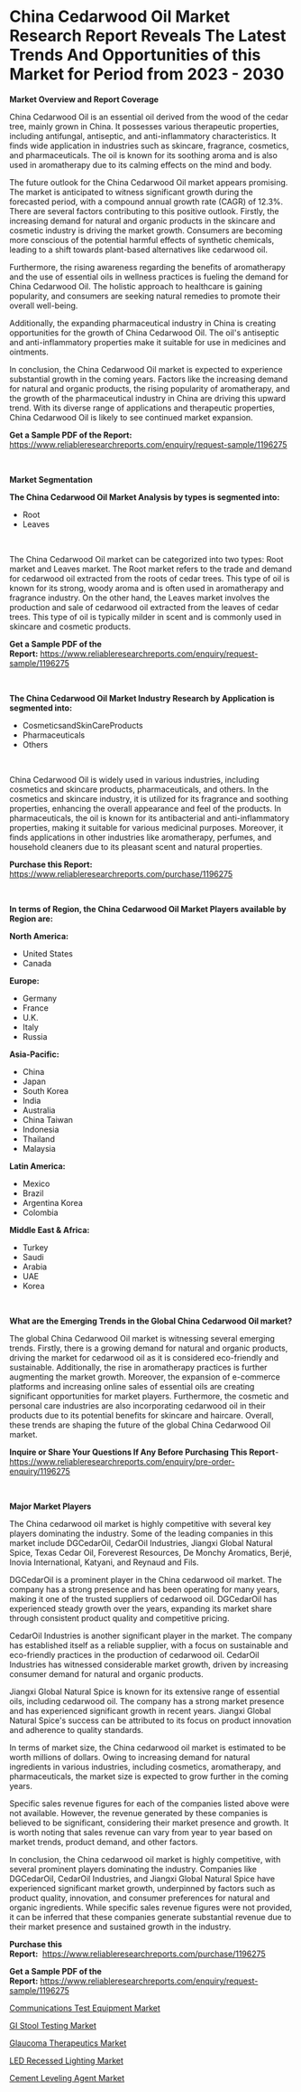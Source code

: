 <p><h1>China Cedarwood Oil Market Research Report Reveals The Latest Trends And Opportunities of this Market for Period from 2023 - 2030</h1></p><p><strong>Market Overview and Report Coverage</strong></p>
<p><p>China Cedarwood Oil is an essential oil derived from the wood of the cedar tree, mainly grown in China. It possesses various therapeutic properties, including antifungal, antiseptic, and anti-inflammatory characteristics. It finds wide application in industries such as skincare, fragrance, cosmetics, and pharmaceuticals. The oil is known for its soothing aroma and is also used in aromatherapy due to its calming effects on the mind and body.</p><p>The future outlook for the China Cedarwood Oil market appears promising. The market is anticipated to witness significant growth during the forecasted period, with a compound annual growth rate (CAGR) of 12.3%. There are several factors contributing to this positive outlook. Firstly, the increasing demand for natural and organic products in the skincare and cosmetic industry is driving the market growth. Consumers are becoming more conscious of the potential harmful effects of synthetic chemicals, leading to a shift towards plant-based alternatives like cedarwood oil.</p><p>Furthermore, the rising awareness regarding the benefits of aromatherapy and the use of essential oils in wellness practices is fueling the demand for China Cedarwood Oil. The holistic approach to healthcare is gaining popularity, and consumers are seeking natural remedies to promote their overall well-being.</p><p>Additionally, the expanding pharmaceutical industry in China is creating opportunities for the growth of China Cedarwood Oil. The oil's antiseptic and anti-inflammatory properties make it suitable for use in medicines and ointments.</p><p>In conclusion, the China Cedarwood Oil market is expected to experience substantial growth in the coming years. Factors like the increasing demand for natural and organic products, the rising popularity of aromatherapy, and the growth of the pharmaceutical industry in China are driving this upward trend. With its diverse range of applications and therapeutic properties, China Cedarwood Oil is likely to see continued market expansion.</p></p>
<p><strong>Get a Sample PDF of the Report:</strong> <a href="https://www.reliableresearchreports.com/enquiry/request-sample/1196275">https://www.reliableresearchreports.com/enquiry/request-sample/1196275</a></p>
<p>&nbsp;</p>
<p><strong>Market Segmentation</strong></p>
<p><strong>The China Cedarwood Oil Market Analysis by types is segmented into:</strong></p>
<p><ul><li>Root</li><li>Leaves</li></ul></p>
<p>&nbsp;</p>
<p><p>The China Cedarwood Oil market can be categorized into two types: Root market and Leaves market. The Root market refers to the trade and demand for cedarwood oil extracted from the roots of cedar trees. This type of oil is known for its strong, woody aroma and is often used in aromatherapy and fragrance industry. On the other hand, the Leaves market involves the production and sale of cedarwood oil extracted from the leaves of cedar trees. This type of oil is typically milder in scent and is commonly used in skincare and cosmetic products.</p></p>
<p><strong>Get a Sample PDF of the Report:</strong>&nbsp;<a href="https://www.reliableresearchreports.com/enquiry/request-sample/1196275">https://www.reliableresearchreports.com/enquiry/request-sample/1196275</a></p>
<p>&nbsp;</p>
<p><strong>The China Cedarwood Oil Market Industry Research by Application is segmented into:</strong></p>
<p><ul><li>CosmeticsandSkinCareProducts</li><li>Pharmaceuticals</li><li>Others</li></ul></p>
<p>&nbsp;</p>
<p><p>China Cedarwood Oil is widely used in various industries, including cosmetics and skincare products, pharmaceuticals, and others. In the cosmetics and skincare industry, it is utilized for its fragrance and soothing properties, enhancing the overall appearance and feel of the products. In pharmaceuticals, the oil is known for its antibacterial and anti-inflammatory properties, making it suitable for various medicinal purposes. Moreover, it finds applications in other industries like aromatherapy, perfumes, and household cleaners due to its pleasant scent and natural properties.</p></p>
<p><strong>Purchase this Report:</strong>&nbsp; <a href="https://www.reliableresearchreports.com/purchase/1196275">https://www.reliableresearchreports.com/purchase/1196275</a></p>
<p>&nbsp;</p>
<p><strong>In terms of Region, the China Cedarwood Oil Market Players available by Region are:</strong></p>
<p>
    <p> <strong> North America: </strong>
        <ul>
            <li>United States</li>
            <li>Canada</li>
        </ul>
        </p> 
    <p> <strong> Europe: </strong>
        <ul>
            <li>Germany</li>
            <li>France</li>
            <li>U.K.</li>
            <li>Italy</li>
            <li>Russia</li>
        </ul>
        </p> 
    <p> <strong> Asia-Pacific: </strong>
        <ul>
            <li>China</li>
            <li>Japan</li>
            <li>South Korea</li>
            <li>India</li>
            <li>Australia</li>
            <li>China Taiwan</li>
            <li>Indonesia</li>
            <li>Thailand</li>
            <li>Malaysia</li>
        </ul>
        </p> 
    <p> <strong> Latin America: </strong>
        <ul>
            <li>Mexico</li>
            <li>Brazil</li>
            <li>Argentina Korea</li>
            <li>Colombia</li>
        </ul>
        </p> 
    <p> <strong> Middle East & Africa: </strong>
        <ul>
            <li>Turkey</li>
            <li>Saudi</li>
            <li>Arabia</li>
            <li>UAE</li>
            <li>Korea</li>
        </ul>
    </p>
    </p>
<p>&nbsp;</p>
<p><strong>What are the Emerging Trends in the Global China Cedarwood Oil market?</strong></p>
<p><p>The global China Cedarwood Oil market is witnessing several emerging trends. Firstly, there is a growing demand for natural and organic products, driving the market for cedarwood oil as it is considered eco-friendly and sustainable. Additionally, the rise in aromatherapy practices is further augmenting the market growth. Moreover, the expansion of e-commerce platforms and increasing online sales of essential oils are creating significant opportunities for market players. Furthermore, the cosmetic and personal care industries are also incorporating cedarwood oil in their products due to its potential benefits for skincare and haircare. Overall, these trends are shaping the future of the global China Cedarwood Oil market.</p></p>
<p><strong>Inquire or Share Your Questions If Any Before Purchasing This Report</strong>- <a href="https://www.reliableresearchreports.com/enquiry/pre-order-enquiry/1196275">https://www.reliableresearchreports.com/enquiry/pre-order-enquiry/1196275</a></p>
<p>&nbsp;</p>
<p><strong>Major Market Players</strong></p>
<p><p>The China cedarwood oil market is highly competitive with several key players dominating the industry. Some of the leading companies in this market include DGCedarOil, CedarOil Industries, Jiangxi Global Natural Spice, Texas Cedar Oil, Foreverest Resources, De Monchy Aromatics, Berjé, Inovia International, Katyani, and Reynaud and Fils.</p><p>DGCedarOil is a prominent player in the China cedarwood oil market. The company has a strong presence and has been operating for many years, making it one of the trusted suppliers of cedarwood oil. DGCedarOil has experienced steady growth over the years, expanding its market share through consistent product quality and competitive pricing.</p><p>CedarOil Industries is another significant player in the market. The company has established itself as a reliable supplier, with a focus on sustainable and eco-friendly practices in the production of cedarwood oil. CedarOil Industries has witnessed considerable market growth, driven by increasing consumer demand for natural and organic products.</p><p>Jiangxi Global Natural Spice is known for its extensive range of essential oils, including cedarwood oil. The company has a strong market presence and has experienced significant growth in recent years. Jiangxi Global Natural Spice's success can be attributed to its focus on product innovation and adherence to quality standards.</p><p>In terms of market size, the China cedarwood oil market is estimated to be worth millions of dollars. Owing to increasing demand for natural ingredients in various industries, including cosmetics, aromatherapy, and pharmaceuticals, the market size is expected to grow further in the coming years.</p><p>Specific sales revenue figures for each of the companies listed above were not available. However, the revenue generated by these companies is believed to be significant, considering their market presence and growth. It is worth noting that sales revenue can vary from year to year based on market trends, product demand, and other factors.</p><p>In conclusion, the China cedarwood oil market is highly competitive, with several prominent players dominating the industry. Companies like DGCedarOil, CedarOil Industries, and Jiangxi Global Natural Spice have experienced significant market growth, underpinned by factors such as product quality, innovation, and consumer preferences for natural and organic ingredients. While specific sales revenue figures were not provided, it can be inferred that these companies generate substantial revenue due to their market presence and sustained growth in the industry.</p></p>
<p><strong>Purchase this Report:</strong>&nbsp;&nbsp;<a href="https://www.reliableresearchreports.com/purchase/1196275">https://www.reliableresearchreports.com/purchase/1196275</a></p>
<p></p>
<p><strong>Get a Sample PDF of the Report:</strong>&nbsp;<a href="https://www.reliableresearchreports.com/enquiry/request-sample/1196275">https://www.reliableresearchreports.com/enquiry/request-sample/1196275</a></p>
<p><p><a href="https://www.linkedin.com/pulse/communications-test-equipment-market-size-2023-2030-global-ynyye/">Communications Test Equipment Market</a></p><p><a href="https://medium.com/@wall.see.write/gi-stool-testing-market-size-cagr-trends-2024-2030-0e170c64d09a">GI Stool Testing Market</a></p><p><a href="https://medium.com/@pair.holy.proof/glaucoma-therapeutics-market-size-cagr-trends-2024-2030-67a81dbde4d4">Glaucoma Therapeutics Market</a></p><p><a href="https://www.linkedin.com/pulse/led-recessed-lighting-market-challenges-opportunities-zaeze/">LED Recessed Lighting Market</a></p><p><a href="https://github.com/lilstefpacute/Market-Research-Report-List-1/blob/main/cement-leveling-agent-market.md">Cement Leveling Agent Market</a></p></p>